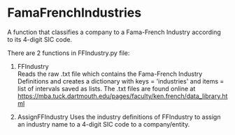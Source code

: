# FamaFrenchIndustries
A function that classifies a company to a Fama-French Industry according to its 4-digit SIC code. 

There are 2 functions in FFIndustry.py file:
  1. FFIndustry  
    Reads the raw .txt file which contains the Fama-French Industry Definitions
    and creates a dictionary with keys = 'industries' and items = list of intervals saved as lists.
    The .txt files are found online at https://mba.tuck.dartmouth.edu/pages/faculty/ken.french/data_library.html
    
    
  2. AssignFFIndustry 
    Uses the industry definitions of FFIndustry to assign an industry name to a 4-digit SIC code 
    to a company/entity.
    
   
